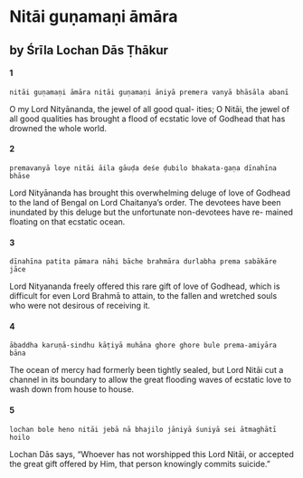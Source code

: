 # Nitāi guṇamaṇi āmāra

## by Śrīla Lochan Dās Ṭhākur

#### 1

    nitāi guṇamaṇi āmāra nitāi guṇamaṇi āniyā premera vanyā bhāsāla abanī

O my Lord Nityānanda, the jewel of all good qual- ities; O Nitāi, the jewel of all good qualities has brought a flood of ecstatic love of Godhead that has drowned the whole world.

#### 2

    premavanyā loye nitāi āila gāuḍa deśe ḍubilo bhakata-gaṇa dīnahīna bhāse

Lord Nityānanda has brought this overwhelming deluge of love of Godhead to the land of Bengal on Lord Chaitanya’s order. The devotees have been inundated by this deluge but the unfortunate non-devotees have re- mained floating on that ecstatic ocean.

#### 3

    dīnahīna patita pāmara nāhi bāche brahmāra durlabha prema sabākāre jāce

Lord Nityananda freely offered this rare gift of love of Godhead, which is difficult for even Lord Brahmā to attain, to the fallen and wretched souls who were not desirous of receiving it.

#### 4

    ābaddha karuṇā-sindhu kāṭiyā muhāna ghore ghore bule prema-amiyāra bāna

The ocean of mercy had formerly been tightly sealed, but Lord Nitāi cut a channel in its boundary to allow the great flooding waves of ecstatic love to wash down from house to house.

#### 5

    lochan bole heno nitāi jebā nā bhajilo jāniyā śuniyā sei ātmaghātī hoilo

Lochan Dās says, “Whoever has not worshipped this Lord Nitāi, or accepted the great gift offered by Him, that person knowingly commits suicide.”

